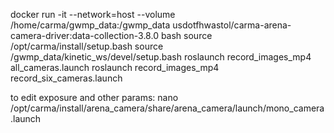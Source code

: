docker run -it --network=host --volume /home/carma/gwmp_data:/gwmp_data usdotfhwastol/carma-arena-camera-driver:data-collection-3.8.0 bash
source /opt/carma/install/setup.bash
source /gwmp_data/kinetic_ws/devel/setup.bash
roslaunch record_images_mp4 all_cameras.launch
roslaunch record_images_mp4 record_six_cameras.launch

to edit exposure and other params: nano /opt/carma/install/arena_camera/share/arena_camera/launch/mono_camera.launch
